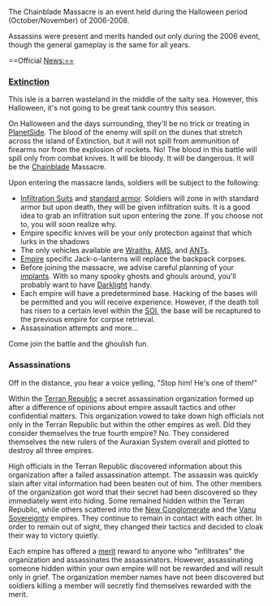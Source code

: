 The Chainblade Massacre is an event held during the Halloween
period (October/November) of 2006-2008.

Assassins were present and merits handed out only during the 2006 event, though
the general gameplay is the same for all years.

==Official <News:==>

### [Extinction](../../locations/Oshur.md#Extinction)

This isle is a barren wasteland in the middle of the salty sea. However, this
Halloween, it's not going to be great tank country this season.

On Halloween and the days surrounding, they'll be no trick or treating in
[PlanetSide](../../PlanetSide.md). The blood of the enemy will spill on the dunes that
stretch across the island of Extinction, but it will not spill from ammunition
of firearms nor from the explosion of rockets. No! The blood in this battle will
spill only from combat knives. It will be bloody. It will be dangerous. It will
be the [Chainblade](../../weapons/Chainblade.md) Massacre.

Upon entering the massacre lands, soldiers will be subject to the following:

- [Infiltration Suits](../../armor/Infiltration_Suit.md) and
  [standard armor](../../armor/Standard_Exo-Suit.md). Soldiers will zone in with
  standard armor but upon death, they will be given infiltration suits. It is a
  good idea to grab an infiltration suit upon entering the zone. If you choose
  not to, you will soon realize why.
- Empire specific knives will be your only protection against that which lurks
  in the shadows
- The only vehicles available are [Wraiths](../../vehicles/Wraith.md),
  [AMS](../../vehicles/Advanced_Mobile_Station.md),
  and [ANTs](../../vehicles/Advanced_Nanite_Transport.md).
- [Empire](../../terminology/Empire.md) specific Jack-o-lanterns will replace the
  backpack corpses.
- Before joining the massacre, we advise careful planning of your
  [implants](../../implants/index.md). With so many spooky ghosts and ghouls
  around, you'll probably want to have [Darklight](../../implants/Darklight_Vision.md)
  handy.
- Each empire will have a predetermined base. Hacking of the bases will be
  permitted and you will receive experience. However, if the death toll has
  risen to a certain level within the
  [SOI](../../locations/Sphere_of_Influence.md), the base will be recaptured to the
  previous empire for corpse retrieval.
- Assassination attempts and more…

Come join the battle and the ghoulish fun.

### Assassinations

Off in the distance, you hear a voice yelling, "Stop him! He's one of them!"

Within the [Terran Republic](../../terminology/Terran_Republic.md) a secret assassination
organization formed up after a difference of opinions about empire assault
tactics and other confidential matters. This organization vowed to take down
high officials not only in the Terran Republic but within the other empires as
well. Did they consider themselves the true fourth empire? No. They considered
themselves the new rulers of the Auraxian System overall and plotted to destroy
all three empires.

High officials in the Terran Republic discovered information about this
organization after a failed assassination attempt. The assassin was quickly
slain after vital information had been beaten out of him. The other members of
the organization got word that their secret had been discovered so they
immediately went into hiding. Some remained hidden within the Terran Republic,
while others scattered into the [New Conglomerate](../../terminology/New_Conglomerate.md) and the
[Vanu Sovereignty](../../terminology/Vanu_Sovereignty.md) empires. They continue to remain in
contact with each other. In order to remain out of sight, they changed their
tactics and decided to cloak their way to victory quietly.

Each empire has offered a [merit](../../merits/index.md) reward to
anyone who "infiltrates" the organization and assassinates the assassinators.
However, assassinating someone hidden within your own empire will not be
rewarded and will result only in grief. The organization member names have not
been discovered but soldiers killing a member will secretly find themselves
rewarded with the merit.
